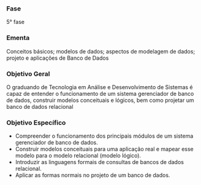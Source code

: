 ### Fase
5° fase

### Ementa
Conceitos básicos; modelos de dados; aspectos de modelagem de dados; projeto e aplicações de Banco de Dados

### Objetivo Geral
O graduando de Tecnologia em Análise e Desenvolvimento de Sistemas é capaz de entender o funcionamento de um sistema
gerenciador de banco de dados, construir modelos conceituais e lógicos, bem como projetar um banco de dados relacional

### Objetivo Específico
- Compreender o funcionamento dos principais módulos de um sistema gerenciador de banco de dados.
- Construir modelos conceituais para uma aplicação real e mapear esse modelo para o modelo relacional (modelo lógico).
- Introduzir as linguagens formais de consultas de bancos de dados relacional.
- Aplicar as formas normais no projeto de um banco de dados.
